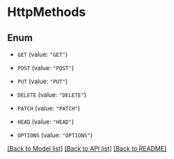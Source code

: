# HttpMethods

## Enum


* `GET` (value: `"GET"`)

* `POST` (value: `"POST"`)

* `PUT` (value: `"PUT"`)

* `DELETE` (value: `"DELETE"`)

* `PATCH` (value: `"PATCH"`)

* `HEAD` (value: `"HEAD"`)

* `OPTIONS` (value: `"OPTIONS"`)


[[Back to Model list]](../README.md#documentation-for-models) [[Back to API list]](../README.md#documentation-for-api-endpoints) [[Back to README]](../README.md)



